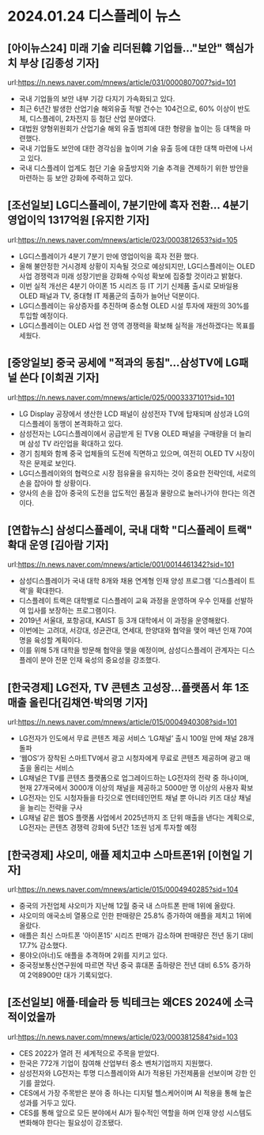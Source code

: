 # 2024.01.24 디스플레이 뉴스

## [아이뉴스24] 미래 기술 리더된韓 기업들…"보안" 핵심가치 부상 [김종성 기자]
url:https://n.news.naver.com/mnews/article/031/0000807007?sid=101
- 국내 기업들의 보안 내부 기강 다지기 가속화되고 있다.
- 최근 6년간 발생한 산업기술 해외유출 적발 건수는 104건으로, 60% 이상이 반도체, 디스플레이, 2차전지 등 첨단 산업 분야였다.
- 대법원 양형위원회가 산업기술 해외 유출 범죄에 대한 형량을 높이는 등 대책을 마련했다.
- 국내 기업들도 보안에 대한 경각심을 높이며 기술 유출 등에 대한 대책 마련에 나서고 있다.
- 국내 디스플레이 업계도 첨단 기술 유출방지와 기술 추격을 견제하기 위한 방안을 마련하는 등 보안 강화에 주력하고 있다.

## [조선일보] LG디스플레이, 7분기만에 흑자 전환... 4분기 영업이익 1317억원 [유지한 기자]
url:https://n.news.naver.com/mnews/article/023/0003812653?sid=105
- LG디스플레이가 4분기 7분기 만에 영업이익을 흑자 전환 했다.
- 올해 불안정한 거시경제 상황이 지속될 것으로 예상되지만, LG디스플레이는 OLED 사업 경쟁력과 미래 성장기반을 강화해 수익성 확보에 집중할 것이라고 밝혔다.
- 이번 실적 개선은 4분기 아이폰 15 시리즈 등 IT 기기 신제품 출시로 모바일용 OLED 패널과 TV, 중대형 IT 제품군의 출하가 늘어난 덕분이다.
- LG디스플레이는 유상증자를 추진하며 중소형 OLED 시설 투자에 재원의 30%를 투입할 예정이다.
- LG디스플레이는 OLED 사업 전 영역 경쟁력을 확보해 실적을 개선하겠다는 목표를 세웠다.

## [중앙일보] 중국 공세에 "적과의 동침"...삼성TV에 LG패널 쓴다 [이희권 기자]
url:https://n.news.naver.com/mnews/article/025/0003337101?sid=101
- LG Display 공장에서 생산한 LCD 패널이 삼성전자 TV에 탑재되며 삼성과 LG의 디스플레이 동맹이 본격화하고 있다.
- 삼성전자는 LG디스플레이에서 공급받게 된 TV용 OLED 패널을 구매량을 더 늘리며 삼성 TV 라인업을 확대하고 있다.
- 경기 침체와 함께 중국 업체들의 도전에 직면하고 있으며, 여전히 OLED TV 시장이 작은 문제로 보인다.
- LG디스플레이와의 협력으로 시장 점유율을 유지하는 것이 중요한 전략인데, 서로의 손을 잡아야 할 상황이다.
- 양사의 손을 잡아 중국의 도전을 압도적인 품질과 물량으로 눌러나가야 한다는 의견이다.

## [연합뉴스] 삼성디스플레이, 국내 대학 "디스플레이 트랙" 확대 운영 [김아람 기자]
url:https://n.news.naver.com/mnews/article/001/0014461342?sid=101
- 삼성디스플레이가 국내 대학 8개와 채용 연계형 인재 양성 프로그램 '디스플레이 트랙'을 확대한다.
- 디스플레이 트랙은 대학별로 디스플레이 교육 과정을 운영하며 우수 인재를 선발하여 입사를 보장하는 프로그램이다.
- 2019년 서울대, 포항공대, KAIST 등 3개 대학에서 이 과정을 운영해왔다.
- 이번에는 고려대, 서강대, 성균관대, 연세대, 한양대와 협약을 맺어 매년 인재 70여명을 육성할 계획이다.
- 이를 위해 5개 대학을 방문해 협약을 맺을 예정이며, 삼성디스플레이 관계자는 디스플레이 분야 전문 인재 육성의 중요성을 강조했다.

## [한국경제] LG전자, TV 콘텐츠 고성장…플랫폼서 年 1조 매출 올린다[김채연·박의명 기자]
url:https://n.news.naver.com/mnews/article/015/0004940308?sid=101
- LG전자가 인도에서 무료 콘텐츠 제공 서비스 ‘LG채널’ 출시 100일 만에 채널 28개 돌파
- ‘웹OS’가 장착된 스마트TV에서 광고 시청자에게 무료로 콘텐츠 제공하며 광고 매출을 올리는 서비스
- LG채널은 TV를 콘텐츠 플랫폼으로 업그레이드하는 LG전자의 전략 중 하나이며, 현재 27개국에서 3000개 이상의 채널을 제공하고 5000만 명 이상의 사용자 확보
- LG전자는 인도 시청자들을 타깃으로 엔터테인먼트 채널 뿐 아니라 키즈 대상 채널을 늘리는 전략을 구사
- LG채널 같은 웹OS 플랫폼 사업에서 2025년까지 조 단위 매출을 낸다는 계획으로, LG전자는 콘텐츠 경쟁력 강화에 5년간 1조원 넘게 투자할 예정

## [한국경제] 샤오미, 애플 제치고中 스마트폰1위 [이현일 기자]
url:https://n.news.naver.com/mnews/article/015/0004940285?sid=104
- 중국의 가전업체 샤오미가 지난해 12월 중국 내 스마트폰 판매 1위에 올랐다.
- 샤오미의 애국소비 열풍으로 인한 판매량은 25.8% 증가하여 애플을 제치고 1위에 올랐다.
- 애플은 최신 스마트폰 '아이폰15' 시리즈 판매가 감소하며 판매량은 전년 동기 대비 17.7% 감소했다.
- 룽야오(아너)도 애플을 추격하며 2위를 지키고 있다.
- 중국정보통신연구원에 따르면 작년 중국 휴대폰 출하량은 전년 대비 6.5% 증가하여 2억8900만 대가 기록되었다.

## [조선일보] 애플·테슬라 등 빅테크는 왜CES 2024에 소극적이었을까
url:https://n.news.naver.com/mnews/article/023/0003812584?sid=103
- CES 2022가 열려 전 세계적으로 주목을 받았다.
- 한국은 772개 기업이 참여해 산업부터 중소 벤처기업까지 지원했다.
- 삼성전자와 LG전자는 투명 디스플레이와 AI가 적용된 가전제품을 선보이며 강한 인기를 끌었다.
- CES에서 가장 주목받은 분야 중 하나는 디지털 헬스케어이며 AI 적용을 통해 높은 성과를 거두고 있다.
- CES를 통해 앞으로 모든 분야에서 AI가 필수적인 역할을 하며 인재 양성 시스템도 변화해야 한다는 필요성이 강조됐다.